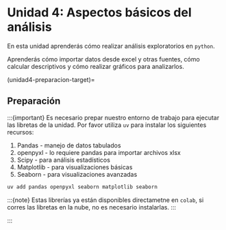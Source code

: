 # Unidad 4: Aspectos básicos del análisis

En esta unidad aprenderás cómo realizar análisis exploratorios en `python`.

Aprenderás cómo importar datos desde excel y otras fuentes, cómo calcular descriptivos y cómo realizar gráficos para analizarlos.

(unidad4-preparacion-target)=
## Preparación

:::{important}
Es necesario prepar nuestro entorno de trabajo para ejecutar las libretas de la unidad.
Por favor utiliza `uv` para instalar los siguientes recursos:
1. Pandas - manejo de datos tabulados
2. openpyxl - lo requiere pandas para importar archivos xlsx
3. Scipy - para análisis estadísticos
4. Matplotlib - para visualizaciones básicas
5. Seaborn - para visualizaciones avanzadas


```bash
uv add pandas openpyxl seaborn matplotlib seaborn
```

:::{note}
Estas librerías ya están disponibles directametne en `colab`, si corres las libretas en la nube, no es necesario instalarlas.
:::

:::


